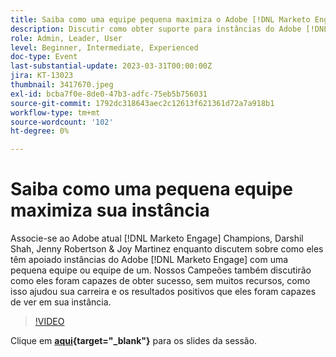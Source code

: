 ```yaml
---
title: Saiba como uma equipe pequena maximiza o Adobe [!DNL Marketo Engage] instância
description: Discutir como obter suporte para instâncias do Adobe [!DNL Marketo Engage] com uma pequena equipe ou equipe de um.
role: Admin, Leader, User
level: Beginner, Intermediate, Experienced
doc-type: Event
last-substantial-update: 2023-03-31T00:00:00Z
jira: KT-13023
thumbnail: 3417670.jpeg
exl-id: bcba7f0e-8de0-47b3-adfc-75eb5b756031
source-git-commit: 1792dc318643aec2c12613f621361d72a7a918b1
workflow-type: tm+mt
source-wordcount: '102'
ht-degree: 0%

---
```


# Saiba como uma pequena equipe maximiza sua instância

Associe-se ao Adobe atual [!DNL Marketo Engage] Champions, Darshil Shah, Jenny Robertson &amp; Joy Martinez enquanto discutem sobre como eles têm apoiado instâncias do Adobe [!DNL Marketo Engage] com uma pequena equipe ou equipe de um. Nossos Campeões também discutirão como eles foram capazes de obter sucesso, sem muitos recursos, como isso ajudou sua carreira e os resultados positivos que eles foram capazes de ver em sua instância.

>[!VIDEO](https://video.tv.adobe.com/v/3417670/?quality=12&learn=on)

Clique em **[aqui](assets/small-team-instance.pdf){target="_blank"}** para os slides da sessão.
